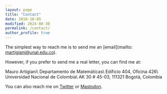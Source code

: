 ```yaml
---
layout: page
title: "Contact"
date: 2018-10-05
modified: 2024-08-30
permalink: /contact/
author_profile: true
---
```


The simplest way to reach me is to send me an [email](mailto: martigiani@unal.edu.co).

However, if you prefer to send me a real letter, you can find me at:

Mauro Artigiani\\
Departamento de Matemáticas\\
Edificio 404, Oficina 426\\
Universidad Nacional de Colombia\\
AK 30 # 45-03, 111321 Bogotá, Colombia

You can also reach me on [Twitter](https://twitter.com/m_artigiani) or [Mastodon](https://mathstodon.xyz/@m_artigiani).
